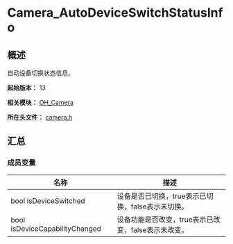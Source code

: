 # Camera_AutoDeviceSwitchStatusInfo

## 概述

自动设备切换状态信息。

**起始版本：** 13

**相关模块：** [OH_Camera](capi-oh-camera.md)

**所在头文件：** [camera.h](capi-camera-h.md)

## 汇总

### 成员变量

| 名称 | 描述 |
| -- | -- |
| bool isDeviceSwitched | 设备是否已切换，true表示已切换，false表示未切换。 |
| bool isDeviceCapabilityChanged | 设备功能是否改变，true表示已改变，false表示未改变。 |


